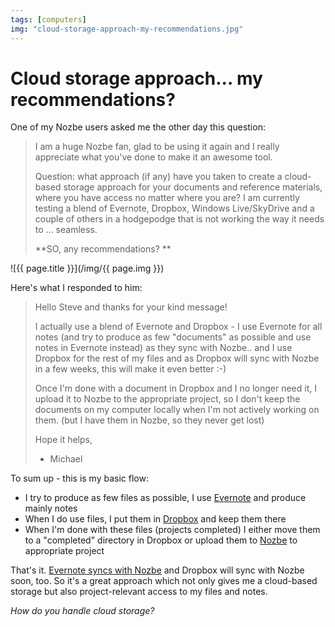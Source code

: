 ```yaml
---
tags: [computers]
img: "cloud-storage-approach-my-recommendations.jpg"
---
```


# Cloud storage approach... my recommendations?

One of my Nozbe users asked me the other day this question:

> I am a huge Nozbe fan, glad to be using it again and I really appreciate what you've done to make it an awesome tool. 
> 
> Question: what approach (if any) have you taken to create a cloud-based storage approach for your documents and reference materials, where you have access no matter where you are? I am currently testing a blend of Evernote, Dropbox, Windows Live/SkyDrive and a couple of others in a hodgepodge that is not working the way it needs to ... seamless. 
> 
> **SO, any recommendations? **

<!--More-->

![{{ page.title }}](/img/{{ page.img }})

Here's what I responded to him:

> Hello Steve and thanks for your kind message! 
> 
> I actually use a blend of Evernote and Dropbox - I use Evernote for all notes (and try to produce as few "documents" as possible and use notes in Evernote instead) as they sync with Nozbe.. and I use Dropbox for the rest of my files and as Dropbox will sync with Nozbe in a few weeks, this will make it even better :-) 
> 
> Once I'm done with a document in Dropbox and I no longer need it, I upload it to Nozbe to the appropriate project, so I don't keep the documents on my computer locally when I'm not actively working on them. (but I have them in Nozbe, so they never get lost) 
> 
> Hope it helps, 
> 
> - Michael

To sum up - this is my basic flow:

  * I try to produce as few files as possible, I use [Evernote](http://evernote.com) and produce mainly notes
  * When I do use files, I put them in [Dropbox](http://www.dropbox.com) and keep them there
  * When I'm done with these files (projects completed) I either move them to a "completed" directory in Dropbox or upload them to [Nozbe][n] to appropriate project

That's it. [Evernote syncs with Nozbe](http://www.nozbe.com/evernote) and Dropbox will sync with Nozbe soon, too. So it's a great approach which not only gives me a cloud-based storage but also project-relevant access to my files and notes.

_How do you handle cloud storage?_



[n]: https://michael.gratis/nozbe